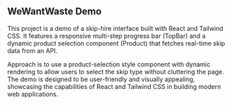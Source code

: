 ## WeWantWaste Demo

This project is a demo of a skip-hire interface built with React and Tailwind CSS. It features a responsive multi-step progress bar (TopBar) and a dynamic product selection component (Product) that fetches real-time skip data from an API.

Approach is to use a product-selection style component with dynamic rendering to allow users to select the skip type without cluttering the page.
The demo is designed to be user-friendly and visually appealing, showcasing the capabilities of React and Tailwind CSS in building modern web applications.
